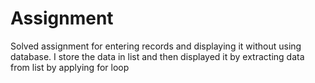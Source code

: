 # Assignment
Solved assignment for entering  records and displaying it without using database. I store the data in list and then displayed it by extracting data from list by applying for loop
